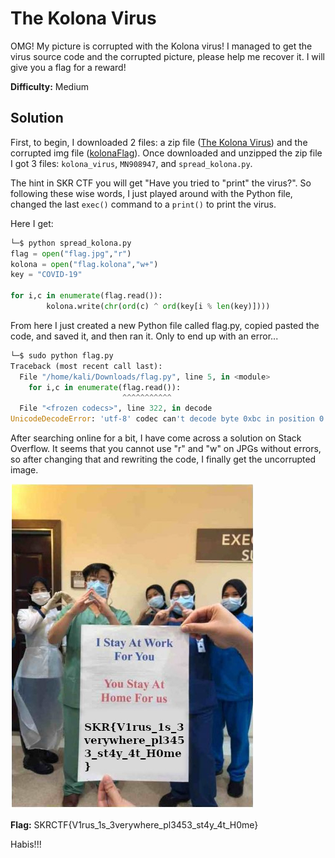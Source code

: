# The Kolona Virus

OMG! My picture is corrupted with the Kolona virus! I managed to get the virus source code and the corrupted picture, please help me recover it. I will give you a flag for a reward!

**Difficulty:** Medium

## Solution

First, to begin, I downloaded 2 files: a zip file ([The Kolona Virus](The_Kolona_Virus.zip)) and the corrupted img file ([kolonaFlag](flag.kolona)). Once downloaded and unzipped the zip file I got 3 files: `kolona_virus`, `MN908947`, and `spread_kolona.py`.

The hint in SKR CTF you will get "Have you tried to "print" the virus?". So following these wise words, I just played around with the Python file, changed the last `exec()` command to a `print()` to print the virus.

Here I get:
```python
└─$ python spread_kolona.py
flag = open("flag.jpg","r")
kolona = open("flag.kolona","w+")
key = "COVID-19"

for i,c in enumerate(flag.read()):
        kolona.write(chr(ord(c) ^ ord(key[i % len(key)])))

```

From here I just created a new Python file called flag.py, copied pasted the code, and saved it, and then ran it. Only to end up with an error...
```python
└─$ sudo python flag.py 
Traceback (most recent call last):
  File "/home/kali/Downloads/flag.py", line 5, in <module>
    for i,c in enumerate(flag.read()):
                         ^^^^^^^^^^^
  File "<frozen codecs>", line 322, in decode
UnicodeDecodeError: 'utf-8' codec can't decode byte 0xbc in position 0: invalid start byte
```

After searching online for a bit, I have come across a solution on Stack Overflow. It seems that you cannot use "r" and "w" on JPGs without errors, so after changing that and rewriting the code, I finally get the uncorrupted image.

![flag](flag.jpg)


**Flag:** SKRCTF{V1rus_1s_3verywhere_pl3453_st4y_4t_H0me}

Habis!!!
